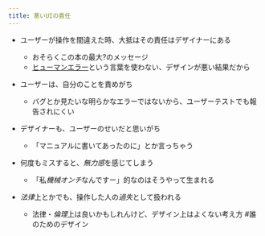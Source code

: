 ```yaml
---
title: 悪いUIの責任
---
```


* ユーザーが操作を間違えた時、大抵はその責任はデザイナーにある
  
  * おそらくこの本の最大?のメッセージ
  * [ヒューマンエラー](%E3%83%92%E3%83%A5%E3%83%BC%E3%83%9E%E3%83%B3%E3%82%A8%E3%83%A9%E3%83%BC.md)という言葉を使わない、デザインが悪い結果だから
* ユーザーは、自分のことを責めがち
  
  * バグとか見たいな明らかなエラーではないから、ユーザーテストでも報告されにくい
* デザイナーも、ユーザーのせいだと思いがち
  
  * 「マニュアルに書いてあったのに」とか言っちゃう
* 何度もミスすると、*無力感*を感じてしまう
  
  * 「私*機械オンチ*なんですー」的なのはそうやって生まれる
* *法律*上とかでも、操作した人の*過失*として扱われる
  
  * 法律・*倫理*上は良いかもしれんけど、デザイン上はよくない考え方
    \#誰のためのデザイン
